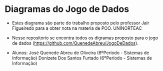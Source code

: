 # Diagramas do Jogo de Dados

* Estes diagrama são parte do trabalho proposto pelo professor Jair Figueiredo para a obter nota na materia de POO. UNINORTEAC


* Nesse repositorio se encontra todos os digramas proposto para o jogo de dados (https://github.com/QuenedeAbreu/JogoDeDados).

* Alunos: José Quenede Abreu de Oliveira (6ºPeríodo - Sistemas de Informação)
			Donizete Dos Santos Furtado (6ºPeríodo - Sistemas de Informação)
